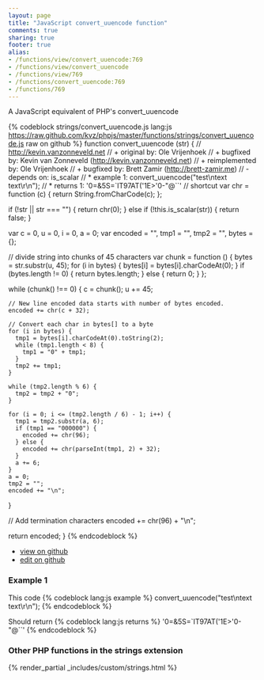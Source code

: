 ```yaml
---
layout: page
title: "JavaScript convert_uuencode function"
comments: true
sharing: true
footer: true
alias:
- /functions/view/convert_uuencode:769
- /functions/view/convert_uuencode
- /functions/view/769
- /functions/convert_uuencode:769
- /functions/769
---
```

<!-- Generated by Rakefile:build -->
A JavaScript equivalent of PHP's convert_uuencode

{% codeblock strings/convert_uuencode.js lang:js https://raw.github.com/kvz/phpjs/master/functions/strings/convert_uuencode.js raw on github %}
function convert_uuencode (str) {
  // http://kevin.vanzonneveld.net
  // +   original by: Ole Vrijenhoek
  // +   bugfixed by: Kevin van Zonneveld (http://kevin.vanzonneveld.net)
  // +   reimplemented by: Ole Vrijenhoek
  // +   bugfixed by: Brett Zamir (http://brett-zamir.me)
  // -    depends on: is_scalar
  // *     example 1: convert_uuencode("test\ntext text\r\n");
  // *     returns 1: '0=&5S=`IT97AT('1E>'0-"@``'
  // shortcut
  var chr = function (c) {
    return String.fromCharCode(c);
  };

  if (!str || str === "") {
    return chr(0);
  } else if (!this.is_scalar(str)) {
    return false;
  }

  var c = 0,
    u = 0,
    i = 0,
    a = 0;
  var encoded = "",
    tmp1 = "",
    tmp2 = "",
    bytes = {};

  // divide string into chunks of 45 characters
  var chunk = function () {
    bytes = str.substr(u, 45);
    for (i in bytes) {
      bytes[i] = bytes[i].charCodeAt(0);
    }
    if (bytes.length != 0) {
      return bytes.length;
    } else {
      return 0;
    }
  };

  while (chunk() !== 0) {
    c = chunk();
    u += 45;

    // New line encoded data starts with number of bytes encoded.
    encoded += chr(c + 32);

    // Convert each char in bytes[] to a byte
    for (i in bytes) {
      tmp1 = bytes[i].charCodeAt(0).toString(2);
      while (tmp1.length < 8) {
        tmp1 = "0" + tmp1;
      }
      tmp2 += tmp1;
    }

    while (tmp2.length % 6) {
      tmp2 = tmp2 + "0";
    }

    for (i = 0; i <= (tmp2.length / 6) - 1; i++) {
      tmp1 = tmp2.substr(a, 6);
      if (tmp1 == "000000") {
        encoded += chr(96);
      } else {
        encoded += chr(parseInt(tmp1, 2) + 32);
      }
      a += 6;
    }
    a = 0;
    tmp2 = "";
    encoded += "\n";
  }

  // Add termination characters
  encoded += chr(96) + "\n";

  return encoded;
}
{% endcodeblock %}

 - [view on github](https://github.com/kvz/phpjs/blob/master/functions/strings/convert_uuencode.js)
 - [edit on github](https://github.com/kvz/phpjs/edit/master/functions/strings/convert_uuencode.js)

### Example 1
This code
{% codeblock lang:js example %}
convert_uuencode("test\ntext text\r\n");
{% endcodeblock %}

Should return
{% codeblock lang:js returns %}
'0=&5S=`IT97AT('1E>'0-"@``'
{% endcodeblock %}


### Other PHP functions in the strings extension
{% render_partial _includes/custom/strings.html %}
